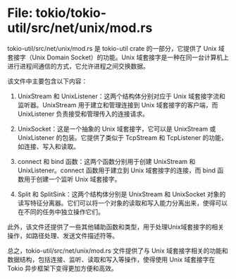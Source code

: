 # File: tokio/tokio-util/src/net/unix/mod.rs

tokio-util/src/net/unix/mod.rs 是 tokio-util crate 的一部分，它提供了 Unix 域套接字（Unix Domain Socket）的功能。Unix 域套接字是一种在同一台计算机上进行进程间通信的方式，它允许进程之间交换数据。

该文件中主要包含以下内容：

1. UnixStream 和 UnixListener：这两个结构体分别对应于 Unix 域套接字流和监听器。UnixStream 用于建立和管理连接到 Unix 域套接字的客户端，而 UnixListener 负责接受和管理传入的连接请求。

2. UnixSocket：这是一个抽象的 Unix 域套接字，它可以是 UnixStream 或 UnixListener 的包装。它提供了类似于 TcpStream 和 TcpListener 的功能，如连接、写入和读取。

3. connect 和 bind 函数：这两个函数分别用于创建 UnixStream 和 UnixListener。connect 函数用于建立到 Unix 域套接字的连接，而 bind 函数用于创建一个监听 Unix 域套接字。

4. Split 和 SplitSink：这两个结构体分别是 UnixStream 和 UnixSocket 对象的读写特征分离器。它们可以将一个对象的读取和写入能力分离出来，使得可以在不同的任务中独立操作它们。

此外，该文件还提供了一些其他辅助函数和类型，用于处理Unix域套接字的相关操作，如路径处理、发送文件描述符等。

总之，tokio-util/src/net/unix/mod.rs 文件提供了与 Unix 域套接字相关的功能和数据结构，包括连接、监听、读取和写入等操作，使得使用 Unix 域套接字在 Tokio 异步框架下变得更加方便和高效。

